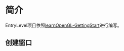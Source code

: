 # 简介
EntryLevel项目依照[learnOpenGL-GettingStart](https://learnopengl.com/Getting-started/Creating-a-window)进行编写。

## 创建窗口